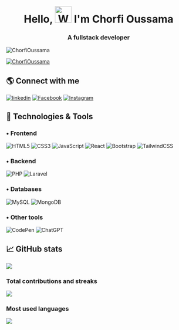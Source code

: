 <h1 align="center">Hello, <img src="https://raw.githubusercontent.com/nixin72/nixin72/master/wave.gif" alt="Waving hand animated gif" height="45" width="45" /> I'm Chorfi Oussama</h1>
<h3 align="center">A fullstack developer</h3>

<p align="left">
  <img src="https://komarev.com/ghpvc/?username=ChorfiOussama&label=Profile%20Views&color=blueviolet&style=for-the-badge" alt="ChorfiOussama" />
</p>
<p align="left">
  <a href="https://github.com/ChorfiOussama">
    <img src="https://github-readme-stats.vercel.app/api?username=ChorfiOussama&show_icons=true&count_private=true&hide=stars,issues&theme=tokyonight" alt="ChorfiOussama" />
  </a>
</p>

## 🌎 Connect with me

<p align="left">
<a href="https://www.linkedin.com/in/oussama-chorfi/" target="_blank" rel="noopener noreferrer"><img src="https://img.shields.io/badge/-linkedin-1DA1F2?style=for-the-badge&logo=linkedin&logoColor=white" alt="linkedin"></a>
<a href="https://web.facebook.com/people/Oussama-Chorfi/100016899241674/?sk=photos" target="_blank" rel="noopener noreferrer"><img src="https://img.shields.io/badge/-Facebook-1877F2?style=for-the-badge&logo=facebook&logoColor=white" alt="Facebook"></a>
<a href="https://www.instagram.com/chorfi_official/" target="_blank" rel="noopener noreferrer"><img src="https://img.shields.io/badge/-Instagram-E4405F?style=for-the-badge&logo=instagram&logoColor=white" alt="Instagram"></a>

</p>

## 🔧 Technologies & Tools

### • Frontend

![HTML5](https://img.shields.io/badge/html5-%23E34F26.svg?style=for-the-badge&logo=html5&logoColor=white)
![CSS3](https://img.shields.io/badge/css3-%231572B6.svg?style=for-the-badge&logo=css3&logoColor=white)
![JavaScript](https://img.shields.io/badge/javascript-%23323330.svg?style=for-the-badge&logo=javascript&logoColor=%23F7DF1E)
![React](https://img.shields.io/badge/react-%2320232a.svg?style=for-the-badge&logo=react&logoColor=%2361DAFB)
![Bootstrap](https://img.shields.io/badge/bootstrap-%238511FA.svg?style=for-the-badge&logo=bootstrap&logoColor=white)
![TailwindCSS](https://img.shields.io/badge/tailwindcss-%2338B2AC.svg?style=for-the-badge&logo=tailwind-css&logoColor=white)

### • Backend

![PHP](https://img.shields.io/badge/php-%23777BB4.svg?style=for-the-badge&logo=php&logoColor=white)
![Laravel](https://img.shields.io/badge/laravel-%23FF2D20.svg?style=for-the-badge&logo=laravel&logoColor=white)


### • Databases

![MySQL](https://img.shields.io/badge/mysql-%2300f.svg?style=for-the-badge&logo=mysql&logoColor=white)
![MongoDB](https://img.shields.io/badge/MongoDB-%234ea94b.svg?style=for-the-badge&logo=mongodb&logoColor=white)

### • Other tools

![CodePen](https://img.shields.io/badge/Codepen-000000?style=for-the-badge&logo=codepen&logoColor=white)
![ChatGPT](https://img.shields.io/badge/chatGPT-74aa9c?style=for-the-badge&logo=openai&logoColor=white)

## 📈 GitHub stats
<img src="https://github-readme-stats.vercel.app/api?username=ChorfiOussama&show_icons=true&theme=dark"/>

### Total contributions and streaks
<img src="https://github-readme-streak-stats.herokuapp.com/?user=ChorfiOussama&theme=dark"/>

### Most used languages
<img src="https://github-readme-stats.vercel.app/api/top-langs?username=ChorfiOussama&theme=dark"/>
